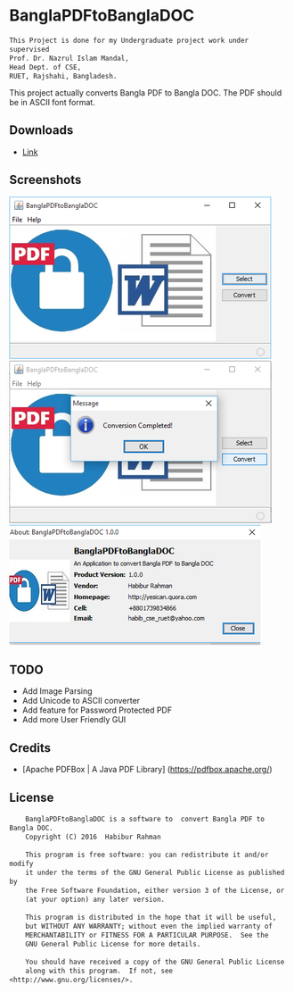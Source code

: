 # BanglaPDFtoBanglaDOC

```
This Project is done for my Undergraduate project work under supervised 
Prof. Dr. Nazrul Islam Mandal, 
Head Dept. of CSE, 
RUET, Rajshahi, Bangladesh.
```
 This project actually converts Bangla PDF to Bangla DOC. The PDF should be in ASCII font format. 

## Downloads

* [Link](https://github.com/habibruetian12/BanglaPDFtoBanglaDOC/releases/download/1.0.1/BP2BD.jar)

## Screenshots

![Logo](Capture-1.PNG)
![logo](Capture-2.PNG)
![logo](Capture-3.PNG)
## TODO

* Add Image Parsing
* Add Unicode to ASCII converter
* Add feature for Password Protected PDF
* Add more User Friendly GUI

## Credits

* [Apache PDFBox | A Java PDF Library] (https://pdfbox.apache.org/) 

## License
``` 
    BanglaPDFtoBanglaDOC is a software to  convert Bangla PDF to Bangla DOC.
    Copyright (C) 2016  Habibur Rahman

    This program is free software: you can redistribute it and/or modify
    it under the terms of the GNU General Public License as published by
    the Free Software Foundation, either version 3 of the License, or
    (at your option) any later version.

    This program is distributed in the hope that it will be useful,
    but WITHOUT ANY WARRANTY; without even the implied warranty of
    MERCHANTABILITY or FITNESS FOR A PARTICULAR PURPOSE.  See the
    GNU General Public License for more details.

    You should have received a copy of the GNU General Public License
    along with this program.  If not, see <http://www.gnu.org/licenses/>.
 ```
